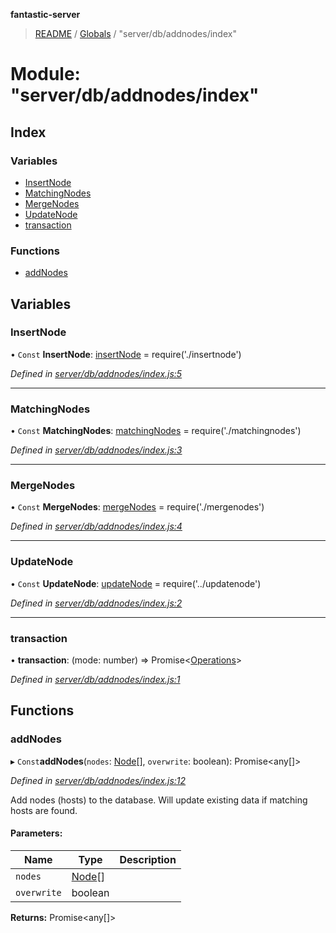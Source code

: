 **fantastic-server**

> [README](../README.md) / [Globals](../globals.md) / "server/db/addnodes/index"

# Module: "server/db/addnodes/index"

## Index

### Variables

* [InsertNode](_server_db_addnodes_index_.md#insertnode)
* [MatchingNodes](_server_db_addnodes_index_.md#matchingnodes)
* [MergeNodes](_server_db_addnodes_index_.md#mergenodes)
* [UpdateNode](_server_db_addnodes_index_.md#updatenode)
* [transaction](_server_db_addnodes_index_.md#transaction)

### Functions

* [addNodes](_server_db_addnodes_index_.md#addnodes)

## Variables

### InsertNode

• `Const` **InsertNode**: [insertNode](_server_db_addnodes_insertnode_.md#insertnode) = require('./insertnode')

*Defined in [server/db/addnodes/index.js:5](https://github.com/besimorhino/project-fantastic/blob/af5d0de/server/db/addnodes/index.js#L5)*

___

### MatchingNodes

• `Const` **MatchingNodes**: [matchingNodes](_server_db_addnodes_matchingnodes_.md#matchingnodes) = require('./matchingnodes')

*Defined in [server/db/addnodes/index.js:3](https://github.com/besimorhino/project-fantastic/blob/af5d0de/server/db/addnodes/index.js#L3)*

___

### MergeNodes

• `Const` **MergeNodes**: [mergeNodes](_server_db_addnodes_mergenodes_.md#mergenodes) = require('./mergenodes')

*Defined in [server/db/addnodes/index.js:4](https://github.com/besimorhino/project-fantastic/blob/af5d0de/server/db/addnodes/index.js#L4)*

___

### UpdateNode

• `Const` **UpdateNode**: [updateNode](_server_db_updatenode_.md#updatenode) = require('../updatenode')

*Defined in [server/db/addnodes/index.js:2](https://github.com/besimorhino/project-fantastic/blob/af5d0de/server/db/addnodes/index.js#L2)*

___

### transaction

•  **transaction**: (mode: number) => Promise\<[Operations](_packages_fantastic_utils_db_types_d_.md#operations)>

*Defined in [server/db/addnodes/index.js:1](https://github.com/besimorhino/project-fantastic/blob/af5d0de/server/db/addnodes/index.js#L1)*

## Functions

### addNodes

▸ `Const`**addNodes**(`nodes`: [Node](_server_db_types_d_.md#node)[], `overwrite`: boolean): Promise\<any[]>

*Defined in [server/db/addnodes/index.js:12](https://github.com/besimorhino/project-fantastic/blob/af5d0de/server/db/addnodes/index.js#L12)*

Add nodes (hosts) to the database. Will update existing data if matching hosts are found.

#### Parameters:

Name | Type | Description |
------ | ------ | ------ |
`nodes` | [Node](_server_db_types_d_.md#node)[] |  |
`overwrite` | boolean |   |

**Returns:** Promise\<any[]>
